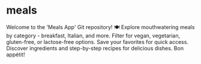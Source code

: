 # meals
 Welcome to the 'Meals App' Git repository! 🍽️ Explore mouthwatering meals by category - breakfast, Italian, and more. Filter for vegan, vegetarian, gluten-free, or lactose-free options. Save your favorites for quick access. Discover ingredients and step-by-step recipes for delicious dishes. Bon appétit! 
